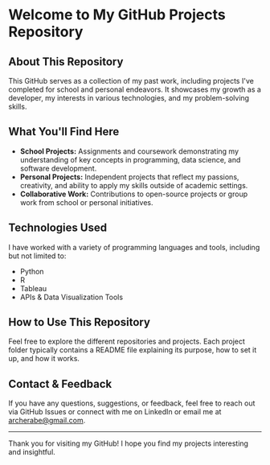 # Welcome to My GitHub Projects Repository

## About This Repository
This GitHub serves as a collection of my past work, including projects I've completed for school and personal endeavors. It showcases my growth as a developer, my interests in various technologies, and my problem-solving skills.

## What You'll Find Here
- **School Projects:** Assignments and coursework demonstrating my understanding of key concepts in programming, data science, and software development.
- **Personal Projects:** Independent projects that reflect my passions, creativity, and ability to apply my skills outside of academic settings.
- **Collaborative Work:** Contributions to open-source projects or group work from school or personal initiatives.

## Technologies Used
I have worked with a variety of programming languages and tools, including but not limited to:
- Python
- R
- Tableau
- APIs & Data Visualization Tools

## How to Use This Repository
Feel free to explore the different repositories and projects. Each project folder typically contains a README file explaining its purpose, how to set it up, and how it works.

## Contact & Feedback
If you have any questions, suggestions, or feedback, feel free to reach out via GitHub Issues or connect with me on LinkedIn or email me at archerabe@gmail.com.

---

Thank you for visiting my GitHub! I hope you find my projects interesting and insightful.

